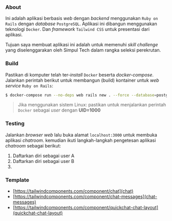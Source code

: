 ### About
Ini adalah aplikasi berbasis *web* dengan *backend* menggunakan `Ruby on Rails` dengan *database* `PostgreSQL`. Aplikasi ini dibangun menggunakan teknologi `Docker`. Dan *framework* `Tailwind CSS` untuk presentasi dari aplikasi.

Tujuan saya membuat aplikasi ini adalah untuk memenuhi *skill challenge* yang diselenggarakan oleh Simpul Tech dalam rangka seleksi perekrutan.

### Build
Pastikan di komputer telah ter-*install* `Docker` beserta *docker-compose*. Jalankan perintah berikut untuk membangun (build) kontainer untuk *web service* `Ruby on Rails`:

```sh
$ docker-compose run --no-deps web rails new . --force --database=postgresql
```
> Jika menggunakan sistem Linux: pastikan untuk menjalankan perintah `Docker` sebagai *user* dengan **UID=1000**

### Testing
Jalankan *browser web* lalu buka alamat `localhost:3000` untuk membuka aplikasi *chatroom*. kemudian ikuti langkah-langkah pengetesan aplikasi *chatroom* sebagai berikut:
1. Daftarkan diri sebagai user A
2. Daftarkan diri sebagai user B
3. 

### Template
- [https://tailwindcomponents.com/component/chat](chat)
- [https://tailwindcomponents.com/component/chat-messages](chat-messages)
- [https://tailwindcomponents.com/component/quickchat-chat-layout](quickchat-chat-layout)

